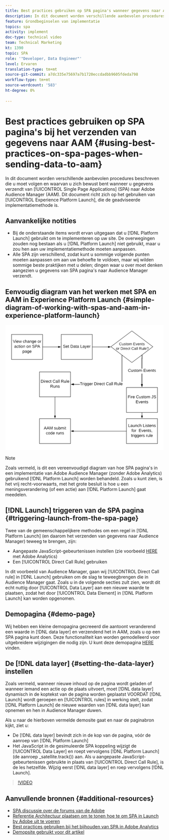 ```yaml
---
title: Best practices gebruiken op SPA pagina's wanneer gegevens naar AAM worden verzonden
description: In dit document worden verschillende aanbevolen procedures beschreven die u moet volgen en waarvan u op de hoogte bent wanneer u gegevens verzendt van Single Page Applications (SPA) naar Adobe Audience Manager (AAM). Dit document zal zich op het gebruiken van Launch by Adobe concentreren, die de geadviseerde implementatiemethode is.
feature: Grondbeginselen van implementatie
topics: spa
activity: implement
doc-type: technical video
team: Technical Marketing
kt: 1390
topic: SPA
role: '"Developer, Data Engineer"'
level: Ervaren
translation-type: tm+mt
source-git-commit: a7dc335e75697a7b1720eccdadbb9605fdeda798
workflow-type: tm+mt
source-wordcount: '583'
ht-degree: 0%

---
```



# Best practices gebruiken op SPA pagina&#39;s bij het verzenden van gegevens naar AAM {#using-best-practices-on-spa-pages-when-sending-data-to-aam}

In dit document worden verschillende aanbevolen procedures beschreven die u moet volgen en waarvan u zich bewust bent wanneer u gegevens verzendt van [!UICONTROL Single Page Applications] (SPA) naar Adobe Audience Manager (AAM). Dit document richt zich op het gebruiken van [!UICONTROL Experience Platform Launch], die de geadviseerde implementatiemethode is.

## Aanvankelijke notities

* Bij de onderstaande items wordt ervan uitgegaan dat u [!DNL Platform Launch] gebruikt om te implementeren op uw site. De overwegingen zouden nog bestaan als u [!DNL Platform Launch] niet gebruikt, maar u zou hen aan uw implementatiemethode moeten aanpassen.
* Alle SPA zijn verschillend, zodat kunt u sommige volgende punten moeten aanpassen om aan uw behoefte te voldoen, maar wij wilden sommige beste praktijken met u delen; dingen waar u over moet denken aangezien u gegevens van SPA pagina&#39;s naar Audience Manager verzendt.

## Eenvoudig diagram van het werken met SPA en AAM in Experience Platform Launch {#simple-diagram-of-working-with-spas-and-aam-in-experience-platform-launch}

![spa voor am in  [!DNL launch]](assets/spa_for_aam_in_launch.png)

>[!NOTE]
>Zoals vermeld, is dit een vereenvoudigd diagram van hoe SPA pagina&#39;s in een implementatie van Adobe Audience Manager (zonder Adobe Analytics) gebruikend [!DNL Platform Launch] worden behandeld. Zoals u kunt zien, is het vrij recht-voorwaarts, met het grote besluit is hoe u een meningsverandering (of een actie) aan [!DNL Platform Launch] gaat meedelen.

## [!DNL Launch] triggeren van de SPA pagina {#triggering-launch-from-the-spa-page}

Twee van de gemeenschappelijkere methodes om een regel in [!DNL Platform Launch] (en daarom het verzenden van gegevens naar Audience Manager) teweeg te brengen, zijn:

* Aangepaste JavaScript-gebeurtenissen instellen (zie voorbeeld [HERE](https://helpx.adobe.com/analytics/kt/using/spa-analytics-best-practices-feature-video-use.html) met Adobe Analytics)
* Een [!UICONTROL Direct Call Rule] gebruiken

In dit voorbeeld van Audience Manager, gaan wij [!UICONTROL Direct Call rule] in [!DNL Launch] gebruiken om de slag te teweegbrengen die in Audience Manager gaat. Zoals u in de volgende secties zult zien, wordt dit echt nuttig door [!UICONTROL Data Layer] aan een nieuwe waarde te plaatsen, zodat het door [!UICONTROL Data Element] in [!DNL Platform Launch] kan worden opgenomen.

## Demopagina {#demo-page}

Wij hebben een kleine demopagina gecreeerd die aantoont veranderend een waarde in [!DNL data layer] en verzendend het in AAM, zoals u op een SPA pagina kunt doen. Deze functionaliteit kan worden gemodelleerd voor uitgebreidere wijzigingen die nodig zijn. U kunt deze demopagina [HERE](https://aam.enablementadobe.com/SPA-Launch.html) vinden.

## De [!DNL data layer] {#setting-the-data-layer} instellen

Zoals vermeld, wanneer nieuwe inhoud op de pagina wordt geladen of wanneer iemand een actie op de plaats uitvoert, moet [!DNL data layer] dynamisch in de koptekst van de pagina worden geplaatst VOORDAT [!DNL Launch] wordt geroepen en [!UICONTROL rules] in werking stelt, zodat [!DNL Platform Launch] de nieuwe waarden van [!DNL data layer] kan opnemen en hen in Audience Manager duwen.

Als u naar de hierboven vermelde demosite gaat en naar de paginabron kijkt, ziet u:

* De [!DNL data layer] bevindt zich in de kop van de pagina, vóór de aanroep van [!DNL Platform Launch]
* Het JavaScript in de gesimuleerde SPA koppeling wijzigt de [!UICONTROL Data Layer] en roept vervolgens [!DNL Platform Launch] (de aanroep _satellite.track()) aan. Als u aangepaste JavaScript-gebeurtenissen gebruikte in plaats van [!UICONTROL Direct Call Rule], is de les hetzelfde. Wijzig eerst [!DNL data layer] en roep vervolgens [!DNL Launch].

>[!VIDEO](https://video.tv.adobe.com/v/23322/?quality=12)

## Aanvullende bronnen {#additional-resources}

* [SPA discussie over de forums van de Adobe](https://forums.adobe.com/thread/2451022)
* [Referentie Architectuur plaatsen om te tonen hoe te om SPA in Launch by Adobe uit te voeren](https://helpx.adobe.com/experience-manager/kt/integration/using/launch-reference-architecture-SPA-tutorial-implement.html)
* [Best practices gebruiken bij het bijhouden van SPA in Adobe Analytics](https://helpx.adobe.com/analytics/kt/using/spa-analytics-best-practices-feature-video-use.html)
* [Demopsite gebruikt voor dit artikel](https://aam.enablementadobe.com/SPA-Launch.html)
